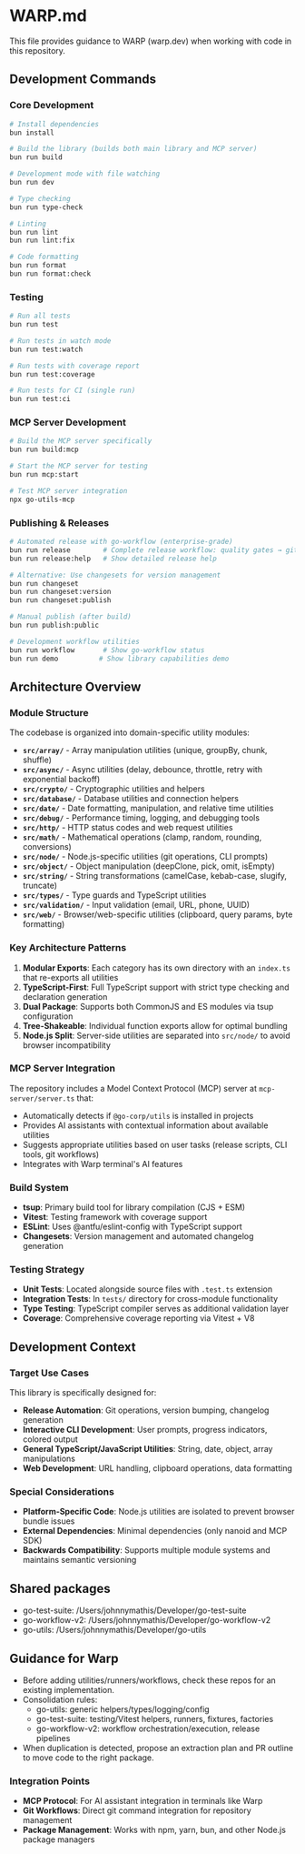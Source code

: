 # WARP.md

This file provides guidance to WARP (warp.dev) when working with code in this repository.

## Development Commands

### Core Development
```bash
# Install dependencies
bun install

# Build the library (builds both main library and MCP server)
bun run build

# Development mode with file watching
bun run dev

# Type checking
bun run type-check

# Linting
bun run lint
bun run lint:fix

# Code formatting
bun run format
bun run format:check
```

### Testing
```bash
# Run all tests
bun run test

# Run tests in watch mode
bun run test:watch

# Run tests with coverage report
bun run test:coverage

# Run tests for CI (single run)
bun run test:ci
```

### MCP Server Development
```bash
# Build the MCP server specifically
bun run build:mcp

# Start the MCP server for testing
bun run mcp:start

# Test MCP server integration
npx go-utils-mcp
```

### Publishing & Releases
```bash
# Automated release with go-workflow (enterprise-grade)
bun run release        # Complete release workflow: quality gates → git → npm
bun run release:help   # Show detailed release help

# Alternative: Use changesets for version management
bun run changeset
bun run changeset:version
bun run changeset:publish

# Manual publish (after build)
bun run publish:public

# Development workflow utilities
bun run workflow       # Show go-workflow status
bun run demo          # Show library capabilities demo
```

## Architecture Overview

### Module Structure
The codebase is organized into domain-specific utility modules:

- **`src/array/`** - Array manipulation utilities (unique, groupBy, chunk, shuffle)
- **`src/async/`** - Async utilities (delay, debounce, throttle, retry with exponential backoff)
- **`src/crypto/`** - Cryptographic utilities and helpers
- **`src/database/`** - Database utilities and connection helpers
- **`src/date/`** - Date formatting, manipulation, and relative time utilities
- **`src/debug/`** - Performance timing, logging, and debugging tools
- **`src/http/`** - HTTP status codes and web request utilities
- **`src/math/`** - Mathematical operations (clamp, random, rounding, conversions)
- **`src/node/`** - Node.js-specific utilities (git operations, CLI prompts)
- **`src/object/`** - Object manipulation (deepClone, pick, omit, isEmpty)
- **`src/string/`** - String transformations (camelCase, kebab-case, slugify, truncate)
- **`src/types/`** - Type guards and TypeScript utilities
- **`src/validation/`** - Input validation (email, URL, phone, UUID)
- **`src/web/`** - Browser/web-specific utilities (clipboard, query params, byte formatting)

### Key Architecture Patterns

1. **Modular Exports**: Each category has its own directory with an `index.ts` that re-exports all utilities
2. **TypeScript-First**: Full TypeScript support with strict type checking and declaration generation
3. **Dual Package**: Supports both CommonJS and ES modules via tsup configuration
4. **Tree-Shakeable**: Individual function exports allow for optimal bundling
5. **Node.js Split**: Server-side utilities are separated into `src/node/` to avoid browser incompatibility

### MCP Server Integration
The repository includes a Model Context Protocol (MCP) server at `mcp-server/server.ts` that:
- Automatically detects if `@go-corp/utils` is installed in projects
- Provides AI assistants with contextual information about available utilities
- Suggests appropriate utilities based on user tasks (release scripts, CLI tools, git workflows)
- Integrates with Warp terminal's AI features

### Build System
- **tsup**: Primary build tool for library compilation (CJS + ESM)
- **Vitest**: Testing framework with coverage support
- **ESLint**: Uses @antfu/eslint-config with TypeScript support
- **Changesets**: Version management and automated changelog generation

### Testing Strategy
- **Unit Tests**: Located alongside source files with `.test.ts` extension
- **Integration Tests**: In `tests/` directory for cross-module functionality
- **Type Testing**: TypeScript compiler serves as additional validation layer
- **Coverage**: Comprehensive coverage reporting via Vitest + V8

## Development Context

### Target Use Cases
This library is specifically designed for:
- **Release Automation**: Git operations, version bumping, changelog generation
- **Interactive CLI Development**: User prompts, progress indicators, colored output
- **General TypeScript/JavaScript Utilities**: String, date, object, array manipulations
- **Web Development**: URL handling, clipboard operations, data formatting

### Special Considerations
- **Platform-Specific Code**: Node.js utilities are isolated to prevent browser bundle issues
- **External Dependencies**: Minimal dependencies (only nanoid and MCP SDK)
- **Backwards Compatibility**: Supports multiple module systems and maintains semantic versioning

## Shared packages
- go-test-suite: /Users/johnnymathis/Developer/go-test-suite
- go-workflow-v2: /Users/johnnymathis/Developer/go-workflow-v2
- go-utils: /Users/johnnymathis/Developer/go-utils

## Guidance for Warp
- Before adding utilities/runners/workflows, check these repos for an existing implementation.
- Consolidation rules:
  - go-utils: generic helpers/types/logging/config
  - go-test-suite: testing/Vitest helpers, runners, fixtures, factories
  - go-workflow-v2: workflow orchestration/execution, release pipelines
- When duplication is detected, propose an extraction plan and PR outline to move code to the right package.

### Integration Points
- **MCP Protocol**: For AI assistant integration in terminals like Warp
- **Git Workflows**: Direct git command integration for repository management
- **Package Management**: Works with npm, yarn, bun, and other Node.js package managers
